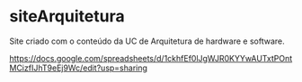# siteArquitetura
Site criado com o conteúdo da UC de Arquitetura de hardware e software.


https://docs.google.com/spreadsheets/d/1ckhfEf0lJgWJR0KYYwAUTxtPOntMCizfIJhT9eEj9Wc/edit?usp=sharing
